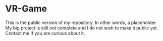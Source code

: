 # VR-Game
This is the public version of my repository. In other words, a placeholder. My big project is still not complete and I do not wish to make it public yet. Contact me if you are curious about it.
